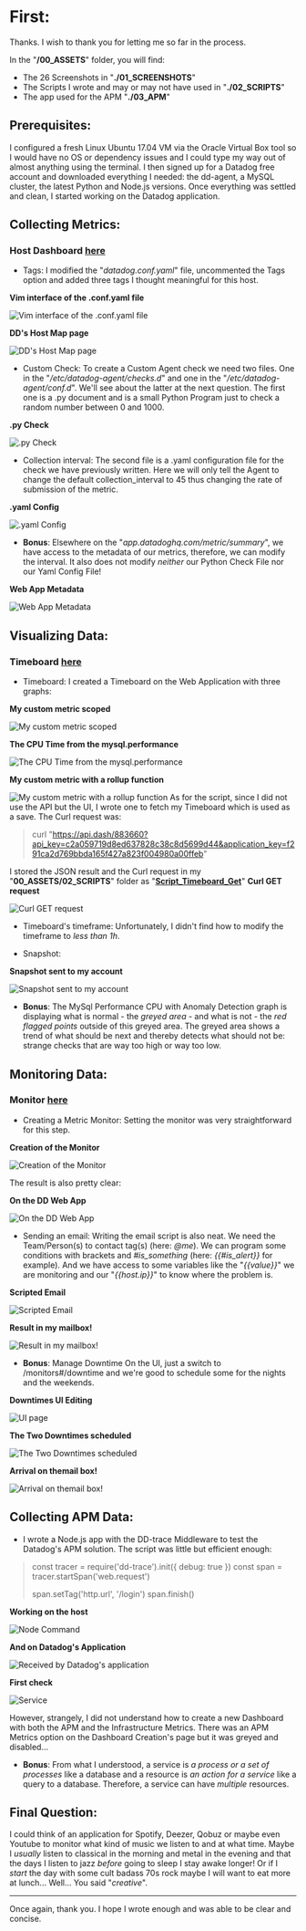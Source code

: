 # First: 
Thanks. I wish to thank you for letting me so far in the process.

In the "**/00_ASSETS**" folder, you will find:
* The 26 Screenshots in "**./01_SCREENSHOTS**"
* The Scripts I wrote and may or may not have used in "**./02_SCRIPTS**"
* The app used for the APM "**./03_APM**"

## Prerequisites:
I configured a fresh Linux Ubuntu 17.04 VM via the Oracle Virtual Box tool so I would have no OS or dependency issues and I could type my way out of almost anything using the terminal.
I then signed up for a Datadog free account and downloaded everything I needed: the dd-agent, a MySQL cluster, the latest Python and Node.js versions.
Once everything was settled and clean, I started working on the Datadog application. 

## Collecting Metrics:
### Host Dashboard [here](https://app.datadoghq.com/dash/host/549363268)
 * Tags: I modified the "_datadog.conf.yaml_" file, uncommented the Tags option and added three tags I thought meaningful for this host.

__Vim interface of the .conf.yaml file__

![Vim interface of the .conf.yaml file](00_ASSETS/01_SCREENSHOTS/METRICS_TAGS_conf.png)

__DD's Host Map page__

![DD's Host Map page](00_ASSETS/01_SCREENSHOTS/METRICS_Tags.png)

 * Custom Check: To create a Custom Agent check we need two files.
One in the "_/etc/datadog-agent/checks.d_" and one in the "_/etc/datadog-agent/conf.d_". We'll see about the latter at the next question. 
The first one is a .py document and is a small Python Program just to check a random number between 0 and 1000.

__.py Check__

![.py Check](00_ASSETS/01_SCREENSHOTS/METRICS_my_metric_Random.png)

 * Collection interval: The second file is a .yaml configuration file for the check we have previously written. Here we will only tell the Agent to change the default collection_interval to 45 thus changing the rate of submission of the metric.

__.yaml Config__

![.yaml Config](00_ASSETS/01_SCREENSHOTS/METRICS_Interval_yaml.png)


 * **Bonus**:
Elsewhere on the "_app.datadoghq.com/metric/summary_", we have access to the metadata of our metrics, therefore, we can modify the interval. It also does not modify _neither_ our Python Check File nor our Yaml Config File!

__Web App Metadata__

![Web App Metadata](00_ASSETS/01_SCREENSHOTS/METRICS_Interval_web.png)


## Visualizing Data:
### Timeboard [here](https://app.datadoghq.com/dash/883660/test-timeboard-v01)
 * Timeboard: I created a Timeboard on the Web Application with three graphs:

__My custom metric scoped__

![My custom metric scoped](00_ASSETS/01_SCREENSHOTS/VISUAL_Timeboard_my_metric_scoped.png)

__The CPU Time from the mysql.performance__

![The CPU Time from the mysql.performance](00_ASSETS/01_SCREENSHOTS/VISUAL_Timeboard_mysql_perf.png)

__My custom metric with a rollup function__

![My custom metric with a rollup function](00_ASSETS/01_SCREENSHOTS/VISUAL_Timeboard_my_metric_rollup.png)
As for the script, since I did not use the API but the UI, I wrote one to fetch my Timeboard which is used as a save. The Curl request was:
> curl "https://api.dash/883660?api_key=c2a059719d8ed637828c38c8d5699d44&application_key=f291ca2d769bbda165f427a823f004980a00ffeb"

I stored the JSON result and the Curl request in my "**00_ASSETS/02_SCRIPTS**" folder as "[**Script_Timeboard_Get**](00_ASSETS/02_SCRIPTS/Script_Timeboard_Get.txt)"
__Curl GET request__

![Curl GET request](00_ASSETS/01_SCREENSHOTS/VISUAL_Script_Get_Timeboard.png)

 * Timeboard's timeframe: Unfortunately, I didn't find how to modify the timeframe to _less than 1h_.

 * Snapshot:

__Snapshot sent to my account__

![Snapshot sent to my account](00_ASSETS/01_SCREENSHOTS/VISUAL_Snapshot.png)


 * **Bonus**:
The MySql Performance CPU with Anomaly Detection graph is displaying what is normal - the _greyed area_ - and what is not - the _red flagged points_ outside of this greyed area. The greyed area shows a trend of what should be next and thereby detects what should not be: strange checks that are way too high or way too low.


## Monitoring Data:
### Monitor [here](https://app.datadoghq.com/monitors/5882259)
 * Creating a Metric Monitor: Setting the monitor was very straightforward for this step.

__Creation of the Monitor__

![Creation of the Monitor](00_ASSETS/01_SCREENSHOTS/MONITORING_Creation.png)

The result is also pretty clear:

__On the DD Web App__

![On the DD Web App](00_ASSETS/01_SCREENSHOTS/MONITORING_Creation_Results.png)


 * Sending an email: Writing the email script is also neat. We need the Team/Person(s) to contact tag(s) (here: _@me_). We can program some conditions with brackets and *#is_something* (here: *{{#is_alert}}* for example). And we have access to some variables like the "_{{value}}_" we are monitoring and our "_{{host.ip}}_" to know where the problem is.

__Scripted Email__

![Scripted Email](00_ASSETS/01_SCREENSHOTS/MONITORING_Email.png)

__Result in my mailbox!__

![Result in my mailbox!](00_ASSETS/01_SCREENSHOTS/MONITORING_Email_Results.png)

 * **Bonus**: Manage Downtime
On the UI, just a switch to /monitors#/downtime and we're good to schedule some for the nights and the weekends.

__Downtimes UI Editing__

![UI page](00_ASSETS/01_SCREENSHOTS/MONITORING_Downtime_Howto.png)

__The Two Downtimes scheduled__

![The Two Downtimes scheduled](00_ASSETS/01_SCREENSHOTS/MONITORING_Downtimes.png)

__Arrival on themail box!__

![Arrival on themail box!](00_ASSETS/01_SCREENSHOTS/MONITORING_Downtime_Scheduled.png)


## Collecting APM Data:
 * I wrote a Node.js app with the DD-trace Middleware to test the Datadog's APM solution.
The script was little but efficient enough:

> const tracer = require('dd-trace').init({
>  debug: true
>})
>const span = tracer.startSpan('web.request')
>
>span.setTag('http.url', '/login')
>span.finish()

__Working on the host__

![Node Command](00_ASSETS/01_SCREENSHOTS/APM_Node.png)

__And on Datadog's Application__

![Received by Datadog's application](00_ASSETS/01_SCREENSHOTS/APM_List.png)

__First check__

![Service](00_ASSETS/01_SCREENSHOTS/APM_Node_Service.png)

However, strangely, I did not understand how to create a new Dashboard with both the APM and the Infrastructure Metrics. There was an APM Metrics option on the Dashboard Creation's page but it was greyed and disabled...

 * **Bonus**:
From what I understood, a service is _a process or a set of processes_ like a database and a resource is _an action for a service_ like a query to a database. Therefore, a service can have _multiple_ resources.


## Final Question:
I could think of an application for Spotify, Deezer, Qobuz or maybe even Youtube to monitor what kind of music we listen to and at what time. Maybe I _usually_ listen to classical in the morning and metal in the evening and that the days I listen to jazz _before_ going to sleep I stay awake longer! Or if I _start_ the day with some cult badass 70s rock maybe I will want to eat more at lunch...
Well... You said "_creative_".

---

Once again, thank you. I hope I wrote enough and was able to be clear and concise.

